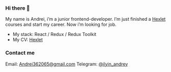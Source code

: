 ### Hi there 👋

My name is Andrei, i’m a junior frontend-developer.
I’m just finished a [Hexlet](https://hexlet.io) courses and start my career.
Now i’m looking for job.

- My stack: React / Redux / Redux Toolkit
- My CV: [Hexlet](https://cv.hexlet.io/resumes/546)

### Contact me

Email: [Andrei362065@gmail.com](mailto:Andrei362065@gmail.com)
Telegram: [@ilyin_andrey](https://t.me/ilyin_andrey)

<!--
**AndreiIlin/AndreiIlin** is a ✨ _special_ ✨ repository because its `README.md` (this file) appears on your GitHub profile.

Here are some ideas to get you started:

- 🔭 I’m currently working on ...
- 🌱 I’m currently learning ...
- 👯 I’m looking to collaborate on ...
- 🤔 I’m looking for help with ...
- 💬 Ask me about ...
- 📫 How to reach me: ...
- 😄 Pronouns: ...
- ⚡ Fun fact: ...
-->
